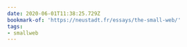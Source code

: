 ```yaml
---
date: 2020-06-01T11:38:25.729Z
bookmark-of: 'https://neustadt.fr/essays/the-small-web/'
tags:
- smallweb
---
```


